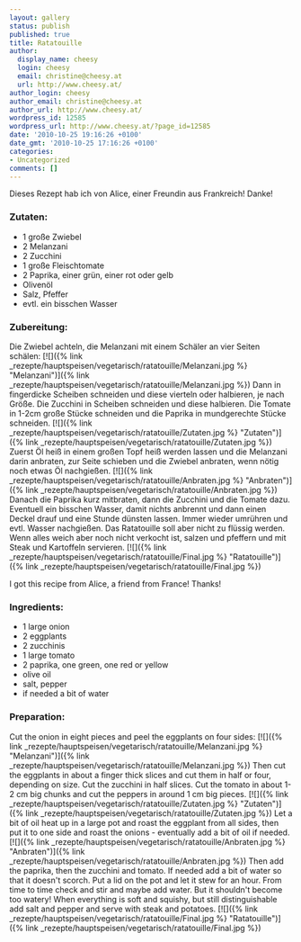 ```yaml
---
layout: gallery
status: publish
published: true
title: Ratatouille
author:
  display_name: cheesy
  login: cheesy
  email: christine@cheesy.at
  url: http://www.cheesy.at/
author_login: cheesy
author_email: christine@cheesy.at
author_url: http://www.cheesy.at/
wordpress_id: 12585
wordpress_url: http://www.cheesy.at/?page_id=12585
date: '2010-10-25 19:16:26 +0100'
date_gmt: '2010-10-25 17:16:26 +0100'
categories:
- Uncategorized
comments: []
---
```

<!--:de-->Dieses Rezept hab ich von Alice, einer Freundin aus Frankreich! Danke!
### Zutaten:
- 1 große Zwiebel
- 2 Melanzani
- 2 Zucchini
- 1 große Fleischtomate
- 2 Paprika, einer grün, einer rot oder gelb
- Olivenöl
- Salz, Pfeffer
- evtl. ein bisschen Wasser
### Zubereitung:
Die Zwiebel achteln, die Melanzani mit einem Schäler an vier Seiten schälen:
[![]({% link _rezepte/hauptspeisen/vegetarisch/ratatouille/Melanzani.jpg %} "Melanzani")]({% link _rezepte/hauptspeisen/vegetarisch/ratatouille/Melanzani.jpg %})
Dann in fingerdicke Scheiben schneiden und diese vierteln oder halbieren, je nach Größe. Die Zucchini in Scheiben schneiden und diese halbieren. Die Tomate in 1-2cm große Stücke schneiden und die Paprika in mundgerechte Stücke schneiden.
[![]({% link _rezepte/hauptspeisen/vegetarisch/ratatouille/Zutaten.jpg %} "Zutaten")]({% link _rezepte/hauptspeisen/vegetarisch/ratatouille/Zutaten.jpg %})
Zuerst Öl heiß in einem großen Topf heiß werden lassen und die Melanzani darin anbraten, zur Seite schieben und die Zwiebel anbraten, wenn nötig noch etwas Öl nachgießen.
[![]({% link _rezepte/hauptspeisen/vegetarisch/ratatouille/Anbraten.jpg %} "Anbraten")]({% link _rezepte/hauptspeisen/vegetarisch/ratatouille/Anbraten.jpg %})
Danach die Paprika kurz mitbraten, dann die Zucchini und die Tomate dazu. Eventuell ein bisschen Wasser, damit nichts anbrennt und dann einen Deckel drauf und eine Stunde dünsten lassen. Immer wieder umrühren und evtl. Wasser nachgießen. Das Ratatouille soll aber nicht zu flüssig werden.
Wenn alles weich aber noch nicht verkocht ist, salzen und pfeffern und mit Steak und Kartoffeln servieren.
[![]({% link _rezepte/hauptspeisen/vegetarisch/ratatouille/Final.jpg %} "Ratatouille")]({% link _rezepte/hauptspeisen/vegetarisch/ratatouille/Final.jpg %})
<!--:--><!--:en-->I got this recipe from Alice, a friend from France! Thanks!
### Ingredients:
- 1 large onion
- 2 eggplants
- 2 zucchinis
- 1 large tomato
- 2 paprika, one green, one red or yellow
- olive oil
- salt, pepper
- if needed a bit of water
### Preparation:
Cut the onion in eight pieces and peel the eggplants on four sides:
[![]({% link _rezepte/hauptspeisen/vegetarisch/ratatouille/Melanzani.jpg %} "Melanzani")]({% link _rezepte/hauptspeisen/vegetarisch/ratatouille/Melanzani.jpg %})
Then cut the eggplants in about a finger thick slices and cut them in half or four, depending on size. Cut the zucchini in half slices. Cut the tomato in about 1-2 cm big chunks and cut the peppers in around 1 cm big pieces.
[![]({% link _rezepte/hauptspeisen/vegetarisch/ratatouille/Zutaten.jpg %} "Zutaten")]({% link _rezepte/hauptspeisen/vegetarisch/ratatouille/Zutaten.jpg %})
Let a bit of oil heat up in a large pot and roast the eggplant from all sides, then put it to one side and roast the onions - eventually add a bit of oil if needed.
[![]({% link _rezepte/hauptspeisen/vegetarisch/ratatouille/Anbraten.jpg %} "Anbraten")]({% link _rezepte/hauptspeisen/vegetarisch/ratatouille/Anbraten.jpg %})
Then add the paprika, then the zucchini and tomato. If needed add a bit of water so that it doesn't scorch. Put a lid on the pot and let it stew for an hour. From time to time check and stir and maybe add water. But it shouldn't become too watery!
When everything is soft and squishy, but still distinguishable add salt and pepper and serve with steak and potatoes.
[![]({% link _rezepte/hauptspeisen/vegetarisch/ratatouille/Final.jpg %} "Ratatouille")]({% link _rezepte/hauptspeisen/vegetarisch/ratatouille/Final.jpg %})<!--:-->

